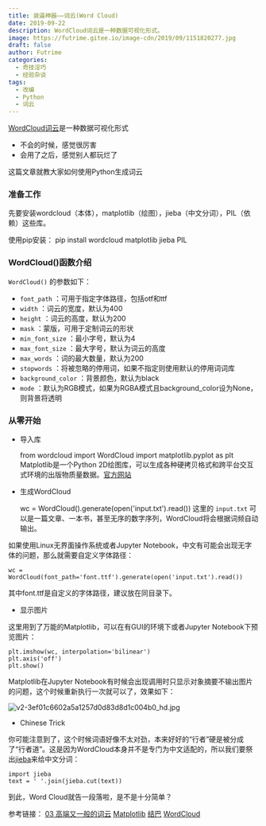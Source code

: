 ```yaml
---
title: 装逼神器——词云(Word Cloud)
date: 2019-09-22
description: WordCloud词云是一种数据可视化形式。
image: https://futrime.gitee.io/image-cdn/2019/09/1151820277.jpg
draft: false
author: Futrime
categories:
  - 奇技淫巧
  - 经验杂谈
tags:
  - 改编
  - Python
  - 词云
---
```



[WordCloud词云][1]是一种数据可视化形式

* 不会的时候，感觉很厉害
* 会用了之后，感觉别人都玩烂了

这篇文章就教大家如何使用Python生成词云

### 准备工作

先要安装wordcloud（本体），matplotlib（绘图），jieba（中文分词），PIL（依赖）这些库。

使用pip安装：
    pip install wordcloud matplotlib jieba PIL
### WordCloud()函数介绍

`WordCloud()` 的参数如下：

* `font_path` ：可用于指定字体路径，包括otf和ttf
* `width` ：词云的宽度，默认为400
* `height` ：词云的高度，默认为200
* `mask` ：蒙版，可用于定制词云的形状
* `min_font_size` ：最小字号，默认为4
* `max_font_size` ：最大字号，默认为词云的高度
* `max_words` ：词的最大数量，默认为200
* `stopwords` ：将被忽略的停用词，如果不指定则使用默认的停用词词库
* `background_color` ：背景颜色，默认为black
* `mode` ：默认为RGB模式，如果为RGBA模式且background_color设为None，则背景将透明

### 从零开始

* 导入库

    from wordcloud import WordCloud
    import matplotlib.pyplot as plt
Matplotlib是一个Python 2D绘图库，可以生成各种硬拷贝格式和跨平台交互式环境的出版物质量数据。[官方网站][3]

* 生成WordCloud

    wc = WordCloud().generate(open('input.txt').read())
这里的 `input.txt` 可以是一篇文章、一本书，甚至无序的数字序列，WordCloud将会根据词频自动输出。

如果使用Linux无界面操作系统或者Jupyter Notebook，中文有可能会出现无字体的问题，那么就需要自定义字体路径：

    wc = WordCloud(font_path='font.ttf').generate(open('input.txt').read())
其中font.ttf是自定义的字体路径，建议放在同目录下。


* 显示图片

这里用到了万能的Matplotlib，可以在有GUI的环境下或者Jupyter Notebook下预览图片：

    plt.imshow(wc, interpolation='bilinear')
    plt.axis('off')
    plt.show()
Matplotlib在Jupyter Notebook有时候会出现调用时只显示对象摘要不输出图片的问题，这个时候重新执行一次就可以了，效果如下：

![v2-3ef01c6602a5a1257d0d83d8d1c004b0_hd.jpg][4]

* Chinese Trick

你可能注意到了，这个时候词语好像不太对劲，本来好好的“行者”硬是被分成了“行者道”。这是因为WordCloud本身并不是专门为中文适配的，所以我们要祭出[jieba][5]来给中文分词：

    import jieba
    text = ' '.join(jieba.cut(text))
到此，Word Cloud就告一段落啦，是不是十分简单？

参考链接：
[03 高端又一般的词云][6]
[Matplotlib][7]
[结巴][8]
[WordCloud][9]


  [1]: http://amueller.github.io/word_cloud/index.html
  [3]: https://matplotlib.org/
  [4]: https://futrime.gitee.io/image-cdn/2019/09/4146082687.jpg
  [5]: https://github.com/fxsjy/jieba
  [6]: https://zhuanlan.zhihu.com/p/44165235
  [7]: https://matplotlib.org/
  [8]: https://github.com/fxsjy/jieba
  [9]: http://amueller.github.io/word_cloud/index.html
